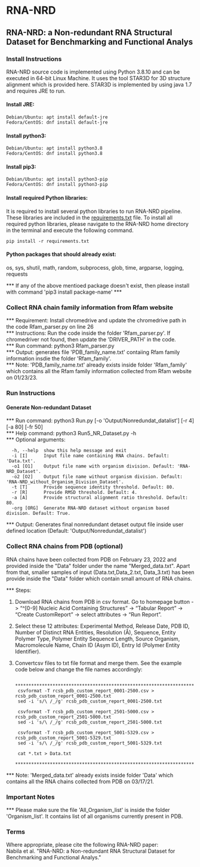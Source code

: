 # RNA-NRD 

## RNA-NRD: a Non-redundant RNA Structural Dataset for Benchmarking and Functional Analys  

### Install Instructions 
RNA-NRD source code is implemented using Python 3.8.10 and can be executed in 64-bit Linux Machine. It uses the tool STAR3D for 3D structure alignment which is provided here. STAR3D is implemented by using java 1.7 and requires JRE to run.

#### Install JRE:  
```
Debian/Ubuntu: apt install default-jre
Fedora/CentOS: dnf install default-jre 
```
#### Install python3:
```
Debian/Ubuntu: apt install python3.8  
Fedora/CentOS: dnf install python3.8 
```
#### Install pip3: 
```
Debian/Ubuntu: apt install python3-pip  
Fedora/CentOS: dnf install python3-pip  
```
#### Install required Python libraries:  
It is required to install several python libraries to run RNA-NRD pipeline. These libraries are included in the [requirements.txt](requirements.txt) file. To install all required python libraries, please navigate to the RNA-NRD home directory in the terminal and execute the following command.

```
pip install -r requirements.txt
``` 

#### Python packages that should already exist:  
os, sys, shutil, math, random, subprocess, glob, time, argparse, logging, requests  
  
*** If any of the above mentioed package doesn't exist, then please install with command 'pip3 install package-name' ***







### Collect RNA chain family information from Rfam website   
*** Requirement: Install chromedrive and update the chromedrive path in the code Rfam_parser.py on line 26   
*** Instructions: Run the code inside the folder 'Rfam_parser.py'. If chromedriver not found, then update the 'DRIVER_PATH' in the code.     
*** Run command: python3 Rfam_parser.py  
*** Output: generates file 'PDB_family_name.txt' contaiing Rfam family information insdie the folder 'Rfam_family'.   
*** Note: 'PDB_family_name.txt' already exists inside folder 'Rfam_family' which contains all the Rfam family information collected from Rfam website on 01/23/23.     


### Run Instructions
  
#### Generate Non-redundant Dataset  
  
*** Run command: python3 Run.py [-o 'Output/Nonredundat_datalist'] [-r 4] [-a 80] [-fr 50]  
*** Help command: python3 Run5_NR_Dataset.py -h  
*** Optional arguments: 
```
  -h, --help  show this help message and exit  
  -i [I]      Input file name containing RNA chains. Default: 'Data.txt'.  
  -o1 [O1]    Output file name with organism division. Default: 'RNA-NRD_Dataset'.  
  -o2 [O2]    Output file name without organism division. Default: 'RNA-NRD_without_Organism_Division_Dataset'.  
  -t [T]      Provide sequence identity threshold. Default: 80.  
  -r [R]      Provide RMSD threshold. Default: 4.  
  -a [A]      Provide structural alignment ratio threshold. Default: 80.  
  -org [ORG]  Generate RNA-NRD dataset without organism based division. Default: True. 
```
*** Output: Generates final nonredundant detaset output file inside user defined location (Default: 'Output/Nonredundat_datalist')  


### Collect RNA chains from PDB (optional)
RNA chains have been collected from PDB on February 23, 2022 and provided inside the "Data" folder under the name "Merged_data.txt". Apart from that, smaller samples of input (Data.txt,Data_2.txt, Data_3.txt) has been provide inside the "Data" folder which contain small amount of RNA chains. 

*** Steps:
1. Download RNA chains from PDB in csv format. Go to homepage button -> “^[0-9] Nucleic Acid Containing Structures” -> “Tabular Report” -> “Create CustomReport” -> select attributes -> “Run Report”.
2. Select these 12 attributes: Experimental Method, Release Date, PDB ID, Number of Distinct RNA Entities, Resolution (Å), Sequence, Entity Polymer Type, Polymer Entity Sequence Length, Source Organism, Macromolecule Name, Chain ID (Asym ID), Entry Id (Polymer Entity Identifier).
3. Convertcsv files to txt file format and merge them. See the example code below and change the file names accordingly:
		
		****************************************************************************************
		csvformat -T rcsb_pdb_custom_report_0001-2500.csv > rcsb_pdb_custom_report_0001-2500.txt
		sed -i 's/\ /_/g' rcsb_pdb_custom_report_0001-2500.txt

		csvformat -T rcsb_pdb_custom_report_2501-5000.csv > rcsb_pdb_custom_report_2501-5000.txt
		sed -i 's/\ /_/g' rcsb_pdb_custom_report_2501-5000.txt

		csvformat -T rcsb_pdb_custom_report_5001-5329.csv > rcsb_pdb_custom_report_5001-5329.txt
		sed -i 's/\ /_/g' rcsb_pdb_custom_report_5001-5329.txt

		cat *.txt > Data.txt
		****************************************************************************************
		
*** Note: 'Merged_data.txt' already exists inside folder 'Data' which contains all the RNA chains collected from PDB on 03/17/21.


            
### Important Notes
*** Please make sure the file 'All_Organism_list' is inside the folder 'Organism_list'. It contains list of all organisms currently present in PDB.


### Terms  
Where appropriate, please cite the following RNA-NRD paper:  
Nabila et al. "RNA-NRD: a Non-redundant RNA Structural Dataset for Benchmarking and Functional Analys."  
